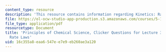 ```yaml
---
content_type: resource
description: 'This resource contains information regarding Kinetics: Rate Laws.'
file: https://ol-ocw-studio-app-production.s3.amazonaws.com/courses/5-111sc-principles-of-chemical-science-fall-2014/16c355a8eaa6547ee7e9eb260ae3a120_MIT5_111F14_Lec30Clkr.pdf
file_type: application/pdf
resourcetype: Document
title: 'Principles of Chemical Science, Clicker Questions for Lecture 30: Kinetics:
  Rate Laws'
uid: 16c355a8-eaa6-547e-e7e9-eb260ae3a120
---
```

